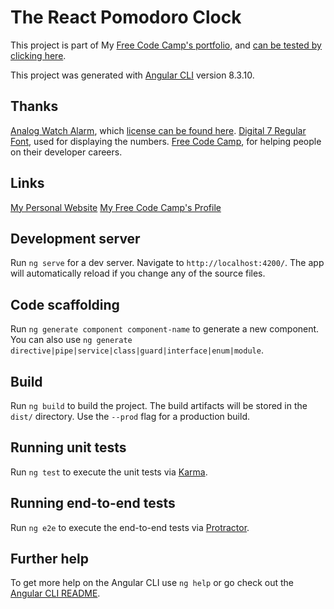 # The React Pomodoro Clock

This project is part of My [Free Code Camp's portfolio](https://www.freecodecamp.org/learn/front-end-libraries/front-end-libraries-projects/build-a-pomodoro-clock), and [can be tested by clicking here](https://the-angular-pomodoro-clock.nicomv.com/).

This project was generated with [Angular CLI](https://github.com/angular/angular-cli) version 8.3.10.

## Thanks

[Analog Watch Alarm](http://soundbible.com/2197-Analog-Watch-Alarm.html), which [license can be found here](https://creativecommons.org/licenses/by/3.0/).
[Digital 7 Regular Font](https://www.1001fonts.com/digital-7-font.html), used for displaying the numbers.
[Free Code Camp](https://freecodecamp.org/), for helping people on their developer careers.

## Links

[My Personal Website](https://nicomv.com/)
[My Free Code Camp's Profile](https://freecodecamp.org/skaparate)

## Development server

Run `ng serve` for a dev server. Navigate to `http://localhost:4200/`. The app will automatically reload if you change any of the source files.

## Code scaffolding

Run `ng generate component component-name` to generate a new component. You can also use `ng generate directive|pipe|service|class|guard|interface|enum|module`.

## Build

Run `ng build` to build the project. The build artifacts will be stored in the `dist/` directory. Use the `--prod` flag for a production build.

## Running unit tests

Run `ng test` to execute the unit tests via [Karma](https://karma-runner.github.io).

## Running end-to-end tests

Run `ng e2e` to execute the end-to-end tests via [Protractor](http://www.protractortest.org/).

## Further help

To get more help on the Angular CLI use `ng help` or go check out the [Angular CLI README](https://github.com/angular/angular-cli/blob/master/README.md).
